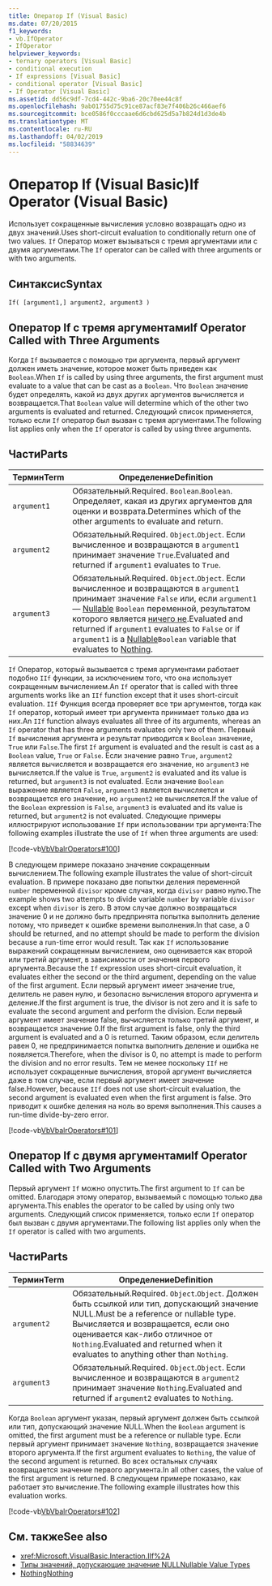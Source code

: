 ```yaml
---
title: Оператор If (Visual Basic)
ms.date: 07/20/2015
f1_keywords:
- vb.IfOperator
- IfOperator
helpviewer_keywords:
- ternary operators [Visual Basic]
- conditional execution
- If expressions [Visual Basic]
- conditional operator [Visual Basic]
- If Operator [Visual Basic]
ms.assetid: dd56c9df-7cd4-442c-9ba6-20c70ee44c8f
ms.openlocfilehash: 9ab01755d75c91ce87acf83e7f406b26c466aef6
ms.sourcegitcommit: bce0586f0cccaae6d6cbd625d5a7b824d1d3de4b
ms.translationtype: MT
ms.contentlocale: ru-RU
ms.lasthandoff: 04/02/2019
ms.locfileid: "58834639"
---
```

# <a name="if-operator-visual-basic"></a><span data-ttu-id="369dc-102">Оператор If (Visual Basic)</span><span class="sxs-lookup"><span data-stu-id="369dc-102">If Operator (Visual Basic)</span></span>
<span data-ttu-id="369dc-103">Использует сокращенные вычисления условно возвращать одно из двух значений.</span><span class="sxs-lookup"><span data-stu-id="369dc-103">Uses short-circuit evaluation to conditionally return one of two values.</span></span> <span data-ttu-id="369dc-104">`If` Оператор может вызываться с тремя аргументами или с двумя аргументами.</span><span class="sxs-lookup"><span data-stu-id="369dc-104">The `If` operator can be called with three arguments or with two arguments.</span></span>  
  
## <a name="syntax"></a><span data-ttu-id="369dc-105">Синтаксис</span><span class="sxs-lookup"><span data-stu-id="369dc-105">Syntax</span></span>  
  
```  
If( [argument1,] argument2, argument3 )  
```  
  
## <a name="if-operator-called-with-three-arguments"></a><span data-ttu-id="369dc-106">Оператор If с тремя аргументами</span><span class="sxs-lookup"><span data-stu-id="369dc-106">If Operator Called with Three Arguments</span></span>  
 <span data-ttu-id="369dc-107">Когда `If` вызывается с помощью три аргумента, первый аргумент должен иметь значение, которое может быть приведен как `Boolean`.</span><span class="sxs-lookup"><span data-stu-id="369dc-107">When `If` is called by using three arguments, the first argument must evaluate to a value that can be cast as a `Boolean`.</span></span> <span data-ttu-id="369dc-108">Что `Boolean` значение будет определять, какой из двух других аргументов вычисляется и возвращается.</span><span class="sxs-lookup"><span data-stu-id="369dc-108">That `Boolean` value will determine which of the other two arguments is evaluated and returned.</span></span> <span data-ttu-id="369dc-109">Следующий список применяется, только если `If` оператор был вызван с тремя аргументами.</span><span class="sxs-lookup"><span data-stu-id="369dc-109">The following list applies only when the `If` operator is called by using three arguments.</span></span>  
  
## <a name="parts"></a><span data-ttu-id="369dc-110">Части</span><span class="sxs-lookup"><span data-stu-id="369dc-110">Parts</span></span>  
  
|<span data-ttu-id="369dc-111">Термин</span><span class="sxs-lookup"><span data-stu-id="369dc-111">Term</span></span>|<span data-ttu-id="369dc-112">Определение</span><span class="sxs-lookup"><span data-stu-id="369dc-112">Definition</span></span>|  
|---|---|  
|`argument1`|<span data-ttu-id="369dc-113">Обязательный.</span><span class="sxs-lookup"><span data-stu-id="369dc-113">Required.</span></span> <span data-ttu-id="369dc-114">`Boolean`.</span><span class="sxs-lookup"><span data-stu-id="369dc-114">`Boolean`.</span></span> <span data-ttu-id="369dc-115">Определяет, какая из других аргументов для оценки и возврата.</span><span class="sxs-lookup"><span data-stu-id="369dc-115">Determines which of the other arguments to evaluate and return.</span></span>|  
|`argument2`|<span data-ttu-id="369dc-116">Обязательный.</span><span class="sxs-lookup"><span data-stu-id="369dc-116">Required.</span></span> <span data-ttu-id="369dc-117">`Object`.</span><span class="sxs-lookup"><span data-stu-id="369dc-117">`Object`.</span></span> <span data-ttu-id="369dc-118">Если вычисленное и возвращаются в `argument1` принимает значение `True`.</span><span class="sxs-lookup"><span data-stu-id="369dc-118">Evaluated and returned if `argument1` evaluates to `True`.</span></span>|  
|`argument3`|<span data-ttu-id="369dc-119">Обязательный.</span><span class="sxs-lookup"><span data-stu-id="369dc-119">Required.</span></span> <span data-ttu-id="369dc-120">`Object`.</span><span class="sxs-lookup"><span data-stu-id="369dc-120">`Object`.</span></span> <span data-ttu-id="369dc-121">Если вычисленное и возвращаются в `argument1` принимает значение `False` или, если `argument1` — [Nullable](../../../visual-basic/programming-guide/language-features/data-types/nullable-value-types.md) `Boolean` переменной, результатом которого является [ничего не](../../../visual-basic/language-reference/nothing.md).</span><span class="sxs-lookup"><span data-stu-id="369dc-121">Evaluated and returned if `argument1` evaluates to `False` or if `argument1` is a [Nullable](../../../visual-basic/programming-guide/language-features/data-types/nullable-value-types.md)`Boolean` variable that evaluates to [Nothing](../../../visual-basic/language-reference/nothing.md).</span></span>|  
  
 <span data-ttu-id="369dc-122">`If` Оператор, который вызывается с тремя аргументами работает подобно `IIf` функции, за исключением того, что она использует сокращенным вычислением.</span><span class="sxs-lookup"><span data-stu-id="369dc-122">An `If` operator that is called with three arguments works like an `IIf` function except that it uses short-circuit evaluation.</span></span> <span data-ttu-id="369dc-123">`IIf` Функция всегда проверяет все три аргументов, тогда как `If` оператор, который имеет три аргумента принимает только два из них.</span><span class="sxs-lookup"><span data-stu-id="369dc-123">An `IIf` function always evaluates all three of its arguments, whereas an `If` operator that has three arguments evaluates only two of them.</span></span> <span data-ttu-id="369dc-124">Первый `If` вычисления аргумента и результат приводится к `Boolean` значение, `True` или `False`.</span><span class="sxs-lookup"><span data-stu-id="369dc-124">The first `If` argument is evaluated and the result is cast as a `Boolean` value, `True` or `False`.</span></span> <span data-ttu-id="369dc-125">Если значение равно `True`, `argument2` является вычисляется и возвращается его значение, но `argument3` не вычисляется.</span><span class="sxs-lookup"><span data-stu-id="369dc-125">If the value is `True`, `argument2` is evaluated and its value is returned, but `argument3` is not evaluated.</span></span> <span data-ttu-id="369dc-126">Если значение `Boolean` выражение является `False`, `argument3` является вычисляется и возвращается его значение, но `argument2` не вычисляется.</span><span class="sxs-lookup"><span data-stu-id="369dc-126">If the value of the `Boolean` expression is `False`, `argument3` is evaluated and its value is returned, but `argument2` is not evaluated.</span></span> <span data-ttu-id="369dc-127">Следующие примеры иллюстрируют использование `If` при использовании три аргумента:</span><span class="sxs-lookup"><span data-stu-id="369dc-127">The following examples illustrate the use of `If` when three arguments are used:</span></span>  
  
 [!code-vb[VbVbalrOperators#100](~/samples/snippets/visualbasic/VS_Snippets_VBCSharp/VbVbalrOperators/VB/Class4.vb#100)]  
  
 <span data-ttu-id="369dc-128">В следующем примере показано значение сокращенным вычислением.</span><span class="sxs-lookup"><span data-stu-id="369dc-128">The following example illustrates the value of short-circuit evaluation.</span></span> <span data-ttu-id="369dc-129">В примере показано две попытки деления переменной `number` переменной `divisor` кроме случая, когда `divisor` равно нулю.</span><span class="sxs-lookup"><span data-stu-id="369dc-129">The example shows two attempts to divide variable `number` by variable `divisor` except when `divisor` is zero.</span></span> <span data-ttu-id="369dc-130">В этом случае должно возвращаться значение 0 и не должно быть предпринята попытка выполнить деление потому, что приведет к ошибке времени выполнения.</span><span class="sxs-lookup"><span data-stu-id="369dc-130">In that case, a 0 should be returned, and no attempt should be made to perform the division because a run-time error would result.</span></span> <span data-ttu-id="369dc-131">Так как `If` использование выражений сокращенным вычислением, оно оценивается как второй или третий аргумент, в зависимости от значения первого аргумента.</span><span class="sxs-lookup"><span data-stu-id="369dc-131">Because the `If` expression uses short-circuit evaluation, it evaluates either the second or the third argument, depending on the value of the first argument.</span></span> <span data-ttu-id="369dc-132">Если первый аргумент имеет значение true, делитель не равен нулю, и безопасно вычисления второго аргумента и деление.</span><span class="sxs-lookup"><span data-stu-id="369dc-132">If the first argument is true, the divisor is not zero and it is safe to evaluate the second argument and perform the division.</span></span> <span data-ttu-id="369dc-133">Если первый аргумент имеет значение false, вычисляется только третий аргумент, и возвращается значение 0.</span><span class="sxs-lookup"><span data-stu-id="369dc-133">If the first argument is false, only the third argument is evaluated and a 0 is returned.</span></span> <span data-ttu-id="369dc-134">Таким образом, если делитель равен 0, не предпринимается попытка выполнить деление и ошибка не появляется.</span><span class="sxs-lookup"><span data-stu-id="369dc-134">Therefore, when the divisor is 0, no attempt is made to perform the division and no error results.</span></span> <span data-ttu-id="369dc-135">Тем не менее поскольку `IIf` не использует сокращенные вычисления, второй аргумент вычисляется даже в том случае, если первый аргумент имеет значение false.</span><span class="sxs-lookup"><span data-stu-id="369dc-135">However, because `IIf` does not use short-circuit evaluation, the second argument is evaluated even when the first argument is false.</span></span> <span data-ttu-id="369dc-136">Это приводит к ошибке деления на ноль во время выполнения.</span><span class="sxs-lookup"><span data-stu-id="369dc-136">This causes a run-time divide-by-zero error.</span></span>  
  
 [!code-vb[VbVbalrOperators#101](~/samples/snippets/visualbasic/VS_Snippets_VBCSharp/VbVbalrOperators/VB/Class4.vb#101)]  
  
## <a name="if-operator-called-with-two-arguments"></a><span data-ttu-id="369dc-137">Оператор If с двумя аргументами</span><span class="sxs-lookup"><span data-stu-id="369dc-137">If Operator Called with Two Arguments</span></span>  
 <span data-ttu-id="369dc-138">Первый аргумент `If` можно опустить.</span><span class="sxs-lookup"><span data-stu-id="369dc-138">The first argument to `If` can be omitted.</span></span> <span data-ttu-id="369dc-139">Благодаря этому оператор, вызываемый с помощью только два аргумента.</span><span class="sxs-lookup"><span data-stu-id="369dc-139">This enables the operator to be called by using only two arguments.</span></span> <span data-ttu-id="369dc-140">Следующий список применяется, только если `If` оператор был вызван с двумя аргументами.</span><span class="sxs-lookup"><span data-stu-id="369dc-140">The following list applies only when the `If` operator is called with two arguments.</span></span>  
  
## <a name="parts"></a><span data-ttu-id="369dc-141">Части</span><span class="sxs-lookup"><span data-stu-id="369dc-141">Parts</span></span>  
  
|<span data-ttu-id="369dc-142">Термин</span><span class="sxs-lookup"><span data-stu-id="369dc-142">Term</span></span>|<span data-ttu-id="369dc-143">Определение</span><span class="sxs-lookup"><span data-stu-id="369dc-143">Definition</span></span>|  
|---|---|  
|`argument2`|<span data-ttu-id="369dc-144">Обязательный.</span><span class="sxs-lookup"><span data-stu-id="369dc-144">Required.</span></span> <span data-ttu-id="369dc-145">`Object`.</span><span class="sxs-lookup"><span data-stu-id="369dc-145">`Object`.</span></span> <span data-ttu-id="369dc-146">Должен быть ссылкой или тип, допускающий значение NULL.</span><span class="sxs-lookup"><span data-stu-id="369dc-146">Must be a reference or nullable type.</span></span> <span data-ttu-id="369dc-147">Вычисляется и возвращается, если оно оценивается как-либо отличное от `Nothing`.</span><span class="sxs-lookup"><span data-stu-id="369dc-147">Evaluated and returned when it evaluates to anything other than `Nothing`.</span></span>|  
|`argument3`|<span data-ttu-id="369dc-148">Обязательный.</span><span class="sxs-lookup"><span data-stu-id="369dc-148">Required.</span></span> <span data-ttu-id="369dc-149">`Object`.</span><span class="sxs-lookup"><span data-stu-id="369dc-149">`Object`.</span></span> <span data-ttu-id="369dc-150">Если вычисленное и возвращаются в `argument2` принимает значение `Nothing`.</span><span class="sxs-lookup"><span data-stu-id="369dc-150">Evaluated and returned if `argument2` evaluates to `Nothing`.</span></span>|  
  
 <span data-ttu-id="369dc-151">Когда `Boolean` аргумент указан, первый аргумент должен быть ссылкой или тип, допускающий значение NULL.</span><span class="sxs-lookup"><span data-stu-id="369dc-151">When the `Boolean` argument is omitted, the first argument must be a reference or nullable type.</span></span> <span data-ttu-id="369dc-152">Если первый аргумент принимает значение `Nothing`, возвращается значение второго аргумента.</span><span class="sxs-lookup"><span data-stu-id="369dc-152">If the first argument evaluates to `Nothing`, the value of the second argument is returned.</span></span> <span data-ttu-id="369dc-153">Во всех остальных случаях возвращается значение первого аргумента.</span><span class="sxs-lookup"><span data-stu-id="369dc-153">In all other cases, the value of the first argument is returned.</span></span> <span data-ttu-id="369dc-154">В следующем примере показано, как работает это вычисление.</span><span class="sxs-lookup"><span data-stu-id="369dc-154">The following example illustrates how this evaluation works.</span></span>  
  
 [!code-vb[VbVbalrOperators#102](~/samples/snippets/visualbasic/VS_Snippets_VBCSharp/VbVbalrOperators/VB/Class4.vb#102)]  
  
## <a name="see-also"></a><span data-ttu-id="369dc-155">См. также</span><span class="sxs-lookup"><span data-stu-id="369dc-155">See also</span></span>

- <xref:Microsoft.VisualBasic.Interaction.IIf%2A>
- [<span data-ttu-id="369dc-156">Типы значений, допускающие значение NULL</span><span class="sxs-lookup"><span data-stu-id="369dc-156">Nullable Value Types</span></span>](../../../visual-basic/programming-guide/language-features/data-types/nullable-value-types.md)
- [<span data-ttu-id="369dc-157">Nothing</span><span class="sxs-lookup"><span data-stu-id="369dc-157">Nothing</span></span>](../../../visual-basic/language-reference/nothing.md)
